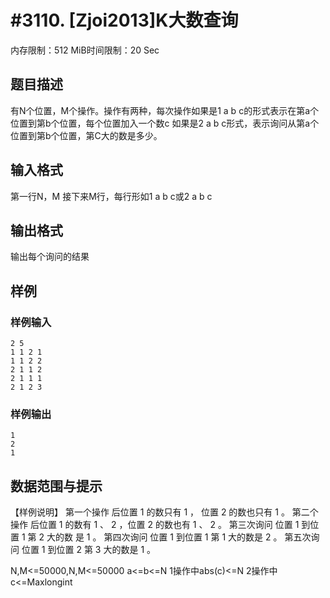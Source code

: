 # #3110. [Zjoi2013]K大数查询

内存限制：512 MiB时间限制：20 Sec

## 题目描述

有N个位置，M个操作。操作有两种，每次操作如果是1 a b c的形式表示在第a个位置到第b个位置，每个位置加入一个数c
如果是2 a b c形式，表示询问从第a个位置到第b个位置，第C大的数是多少。

## 输入格式

第一行N，M
接下来M行，每行形如1 a b c或2 a b c

## 输出格式

输出每个询问的结果

## 样例

### 样例输入

    
    2 5
    1 1 2 1
    1 1 2 2
    2 1 1 2
    2 1 1 1
    2 1 2 3
    
    

### 样例输出

    
    1
    2
    1
    

## 数据范围与提示


【样例说明】
第一个操作 后位置 1 的数只有 1 ， 位置 2 的数也只有 1 。 第二个操作 后位置 1
的数有 1 、 2 ，位置 2 的数也有 1 、 2 。 第三次询问 位置 1 到位置 1 第 2 大的数 是
1 。 第四次询问 位置 1 到位置 1 第 1 大的数是 2 。 第五次询问 位置 1 到位置 2 第 3
大的数是 1 。&zwj;

N,M<=50000,N,M<=50000
a<=b<=N
1操作中abs(c)<=N
2操作中c<=Maxlongint
